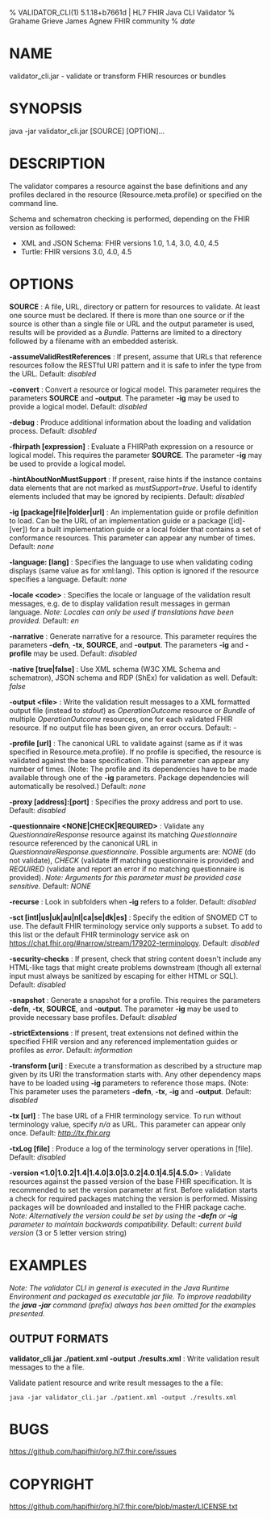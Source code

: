 % VALIDATOR\_CLI(1) 5.1.18+b7661d | HL7 FHIR Java CLI Validator
% Grahame Grieve
  James Agnew
  FHIR community
% $date$

# NAME
validator\_cli.jar - validate or transform FHIR resources or bundles

# SYNOPSIS
java -jar validator\_cli.jar [SOURCE] [OPTION]...

# DESCRIPTION
The validator compares a resource against the base definitions and any profiles
declared in the resource (Resource.meta.profile) or specified on the command
line.

Schema and schematron checking is performed, depending on the FHIR version
as followed:

- XML and JSON Schema: FHIR versions 1.0, 1.4, 3.0, 4.0, 4.5
- Turtle: FHIR versions 3.0, 4.0, 4.5

# OPTIONS

**SOURCE**
: A file, URL, directory or pattern for resources to validate. At least one
  source must be declared. If there is more than one source or if the source 
  is other than a single file or URL and the output parameter is used, results
  will be provided as a *Bundle*. Patterns are limited to a directory 
  followed by a filename with an embedded asterisk.

**-assumeValidRestReferences**
: If present, assume that URLs that reference resources follow the RESTful
  URI pattern and it is safe to infer the type from the URL.
  Default: *disabled*

**-convert**
: Convert a resource or logical model. This parameter requires the parameters
  **SOURCE** and **-output**. The parameter **-ig** may be used to provide
  a logical model.
  Default: *disabled*

**-debug**
: Produce additional information about the loading and validation process.
  Default: *disabled*

**-fhirpath [expression]**
: Evaluate a FHIRPath expression on a resource or logical model. This requires
  the parameter **SOURCE**. The parameter **-ig** may be used to provide a
  logical model.

**-hintAboutNonMustSupport**
: If present, raise hints if the instance contains data elements that are not
  marked as *mustSupport=true*. Useful to identify elements included that may
  be ignored by recipients.
  Default: *disabled*

**-ig [package|file|folder|url]**
: An implementation guide or profile definition to load. Can be 
  the URL of an implementation guide or a package ([id]-[ver]) for
  a built implementation guide or a local folder that contains a
  set of conformance resources. This parameter can appear any number of times.
  Default: *none*

**-language: [lang]**
: Specifies the language to use when validating coding displays (same value as
  for xml:lang). This option is ignored if the resource specifies a language.
  Default: *none*

**-locale \<code>**
: Specifies the locale or language of the validation result messages, e.g. de
  to display validation result messages in german language. *Note: Locales can
  only be used if translations have been provided.*
  Default: *en*

**-narrative**
: Generate narrative for a resource. This parameter requires the parameters
  **-defn**, **-tx**, **SOURCE**, and **-output**. The parameters
  **-ig** and **-profile** may be used.
  Default: *disabled*

**-native [true|false]**
: Use XML schema (W3C XML Schema and schematron), JSON schema and RDP (ShEx)
  for validation as well.
  Default: *false*

**-output \<file>**
: Write the validation result messages to a XML formatted output file (instead
  to *stdout*) as *OperationOutcome* resource or *Bundle* of multiple
  *OperationOutcome* resources, one for each validated FHIR resource. If no
  output file has been given, an error occurs.
  Default: -

**-profile [url]**
: The canonical URL to validate against (same as if it was specified in 
  Resource.meta.profile). If no profile is specified, the resource is 
  validated against the base specification. This parameter can appear any 
  number of times. (Note: The profile and its dependencies have to be made 
  available through one of the **-ig** parameters. Package dependencies will 
  automatically be resolved.)
  Default: *none*

**-proxy [address]:[port]**
: Specifies the proxy address and port to use.
  Default: *disabled*

**-questionnaire <NONE|CHECK|REQUIRED>**
: Validate any *QuestionnaireResponse* resource against its matching
  *Questionnaire* resource referenced by the canonical URL in 
  *QuestionnaireResponse.questionnaire*. Possible arguments are: *NONE* 
  (do not validate), *CHECK* (validate iff matching questionnaire is provided)
  and *REQUIRED* (validate and report an error if no matching questionnaire is
  provided). *Note: Arguments for this parameter must be provided case
  sensitive.* Default: *NONE*

**-recurse**
: Look in subfolders when **-ig** refers to a folder.
  Default: *disabled*

**-sct [intl|us|uk|au|nl|ca|se|dk|es]**
: Specify the edition of SNOMED CT to use. The default FHIR terminology
  service only supports a subset. To add to this list or the default FHIR
  terminology service ask on https://chat.fhir.org/#narrow/stream/179202-terminology.
  Default: *disabled*

**-security-checks**
: If present, check that string content doesn't include any HTML-like tags that
  might create problems downstream (though all external input must always be
  sanitized by escaping for either HTML or SQL).
  Default: *disabled*

**-snapshot**
: Generate a snapshot for a profile. This requires the parameters **-defn**,
  **-tx**, **SOURCE**, and **-output**. The parameter **-ig** may be
  used to provide necessary base profiles.
  Default: *disabled*

**-strictExtensions**
: If present, treat extensions not defined within the specified FHIR version
  and any referenced implementation guides or profiles as *error*.
  Default: *information*

**-transform [uri]**
: Execute a transformation as described by a structure map given by its
  URI the transformation starts with. Any other dependency maps have to be
  loaded using **-ig** parameters to reference those maps. (Note: This
  parameter uses the parameters **-defn**, **-tx**, **-ig** and **-output**.
  Default: *disabled*

**-tx [url]**
: The base URL of a FHIR terminology service. To run without terminology
  value, specify *n/a* as URL. This parameter can appear only once.
  Default: *http://tx.fhir.org*

**-txLog [file]**
: Produce a log of the terminology server operations in [file].
  Default: *disabled*

**-version <1.0|1.0.2|1.4|1.4.0|3.0|3.0.2|4.0.1|4.5|4.5.0>**
: Validate resources against the passed version of the base FHIR specification.
  It is recommended to set the version parameter at first. Before validation 
  starts a check for required packages matching the version is performed.
  Missing packages will be downloaded and installed to the FHIR package cache.
  *Note: Alternatively the version could be set by using the **-defn** or 
  **-ig** parameter to maintain backwards compatibility.*
  Default: *current build version* (3 or 5 letter version string)

# EXAMPLES

*Note: The validator CLI in general is executed in the Java Runtime Environment
and packaged as executable jar file. To improve readability the **java -jar**
command (prefix) always has been omitted for the examples presented.*

## OUTPUT FORMATS

**validator\_cli.jar ./patient.xml -output ./results.xml**
: Write validation result messages to the a file.

Validate patient resource and write result messages to the a file:
```
java -jar validator_cli.jar ./patient.xml -output ./results.xml
```

# BUGS

https://github.com/hapifhir/org.hl7.fhir.core/issues

# COPYRIGHT

https://github.com/hapifhir/org.hl7.fhir.core/blob/master/LICENSE.txt
